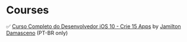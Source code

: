 # Courses

:white_check_mark: [Curso Completo do Desenvolvedor iOS 10 - Crie 15 Apps](https://www.udemy.com/curso-completo-do-desenvolvedor-ios-10/) by [Jamilton Damasceno](https://www.udemy.com/user/jamiltondamasceno/) (PT-BR only)
